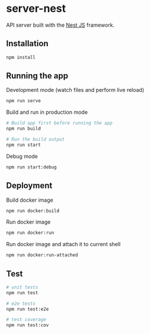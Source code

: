 # server-nest
API server built with the [Nest JS](https://github.com/nestjs/nest) framework.


## Installation
```sh
npm install
```


## Running the app
Development mode (watch files and perform live reload)
```sh
npm run serve
```

Build and run in production mode
```sh
# Build app first before running the app
npm run build

# Run the build output
npm run start
```

Debug mode
```sh
npm run start:debug
```


## Deployment
Build docker image
```sh
npm run docker:build
```

Run docker image
```sh
npm run docker:run
```

Run docker image and attach it to current shell
```sh
npm run docker:run-attached
```


## Test
```sh
# unit tests
npm run test

# e2e tests
npm run test:e2e

# test coverage
npm run test:cov
```